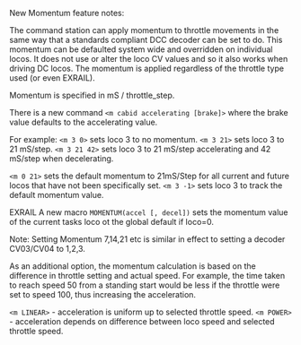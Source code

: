 New Momentum feature notes:

The command station can apply momentum to throttle movements in the same way that a standards compliant DCC decoder can be set to do. This momentum can be defaulted system wide and overridden on individual locos. It does not use or alter the loco CV values and so it also works when driving DC locos.
The momentum is applied regardless of the throttle type used (or even EXRAIL). 

Momentum is specified in mS / throttle_step.

There is a new command `<m cabid accelerating [brake]>`
where the brake value defaults to the accelerating value.

For example: 
`<m 3 0>`   sets loco 3 to no momentum.
`<m 3 21>`   sets loco 3 to 21 mS/step.
`<m 3 21 42>`   sets loco 3 to 21 mS/step accelerating and 42 mS/step when decelerating.

`<m 0 21>`  sets the default momentum to 21mS/Step for all current and future locos that have not been specifically set.
`<m 3 -1>`   sets loco 3 to track the default momentum value. 

EXRAIL
  A new macro `MOMENTUM(accel [, decel])` sets the momentum value of the current tasks loco ot the global default if loco=0. 

Note: Setting Momentum 7,14,21 etc is similar in effect to setting a decoder CV03/CV04 to 1,2,3.   

As an additional option, the momentum calculation is based on the 
difference in throttle setting and actual speed. For example, the time taken to reach speed 50 from a standing start would be less if the throttle were set to speed 100, thus increasing the acceleration. 

`<m LINEAR>` - acceleration is uniform up to selected throttle speed.
`<m POWER>`  - acceleration depends on difference between loco speed and selected throttle speed.
 